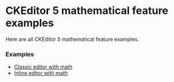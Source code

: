 # CKEditor 5 mathematical feature examples

Here are all CKEditor 5 mathematical feature examples.

### Examples
- [Classic editor with math](classic-editor-with-math/README.md)
- [Inline editor with math](inline-editor-with-math/README.md)
